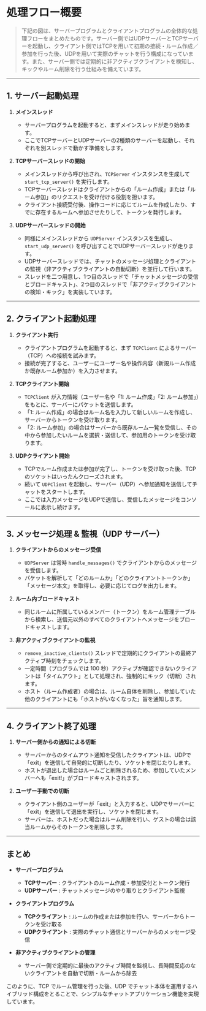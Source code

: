 # 処理フロー概要

> 下記の図は、サーバープログラムとクライアントプログラムの全体的な処理フローをまとめたものです。サーバー側ではUDPサーバーとTCPサーバーを起動し、クライアント側ではTCPを用いて初期の接続・ルーム作成／参加を行った後、UDPを用いて実際のチャットを行う構成になっています。また、サーバー側では定期的に非アクティブクライアントを検知し、キックやルーム削除を行う仕組みを備えています。

---

## 1. サーバー起動処理

1. **メインスレッド**  
   - サーバープログラムを起動すると、まずメインスレッドが走り始めます。  
   - ここでTCPサーバーとUDPサーバーの2種類のサーバーを起動し、それぞれを別スレッドで動かす準備をします。

2. **TCPサーバースレッドの開始**  
   - メインスレッドから呼び出され、`TCPServer` インスタンスを生成して `start_tcp_server()` を実行します。  
   - TCPサーバースレッドはクライアントからの「ルーム作成」または「ルーム参加」のリクエストを受け付ける役割を担います。  
   - クライアント接続受付後、操作コードに応じてルームを作成したり、すでに存在するルームへ参加させたりして、トークンを発行します。

3. **UDPサーバースレッドの開始**  
   - 同様にメインスレッドから `UDPServer` インスタンスを生成し、`start_udp_server()` を呼び出すことでUDPサーバースレッドが走ります。  
   - UDPサーバースレッドでは、チャットのメッセージ処理とクライアントの監視（非アクティブクライアントの自動切断）を並行して行います。  
   - スレッドを二つ用意し、1つ目のスレッドで「チャットメッセージの受信とブロードキャスト」、2つ目のスレッドで「非アクティブクライアントの検知・キック」を実装しています。

---

## 2. クライアント起動処理

1. **クライアント実行**  
   - クライアントプログラムを起動すると、まず `TCPClient` によるサーバー（TCP）への接続を試みます。  
   - 接続が完了すると、ユーザーにユーザー名や操作内容（新規ルーム作成か既存ルーム参加か）を入力させます。

2. **TCPクライアント開始**  
   - `TCPClient` が入力情報（ユーザー名や「1: ルーム作成」「2: ルーム参加」）をもとに、サーバーにパケットを送信します。  
   - 「1: ルーム作成」の場合はルーム名を入力して新しいルームを作成し、サーバーからトークンを受け取ります。  
   - 「2: ルーム参加」の場合はサーバーから既存ルーム一覧を受信し、その中から参加したいルームを選択・送信して、参加用のトークンを受け取ります。

3. **UDPクライアント開始**  
   - TCPでルーム作成または参加が完了し、トークンを受け取った後、TCPのソケットはいったんクローズされます。  
   - 続いて `UDPClient` を起動し、サーバー（UDP）へ参加通知を送信してチャットをスタートします。  
   - ここでは入力メッセージをUDPで送信し、受信したメッセージをコンソールに表示し続けます。

---

## 3. メッセージ処理 & 監視（UDP サーバー）

1. **クライアントからのメッセージ受信**  
   - `UDPServer` は常時 `handle_messages()` でクライアントからのメッセージを受信します。  
   - パケットを解析して「どのルームか」「どのクライアントトークンか」「メッセージ本文」を取得し、必要に応じてログを出力します。

2. **ルーム内ブロードキャスト**  
   - 同じルームに所属しているメンバー（トークン）をルーム管理テーブルから検索し、送信元以外のすべてのクライアントへメッセージをブロードキャストします。

3. **非アクティブクライアントの監視**  
   - `remove_inactive_clients()` スレッドで定期的にクライアントの最終アクティブ時刻をチェックします。  
   - 一定時間（プログラムでは 100 秒）アクティブが確認できないクライアントは「タイムアウト」として処理され、強制的にキック（切断）されます。  
   - ホスト（ルーム作成者）の場合は、ルーム自体を削除し、参加していた他のクライアントにも「ホストがいなくなった」旨を通知します。

---

## 4. クライアント終了処理

1. **サーバー側からの通知による切断**  
   - サーバーからのタイムアウト通知を受信したクライアントは、UDPで「exit」を送信して自発的に切断したり、ソケットを閉じたりします。  
   - ホストが退出した場合はルームごと削除されるため、参加していたメンバーへも「exit!」がブロードキャストされます。

2. **ユーザー手動での切断**  
   - クライアント側のユーザーが「exit」と入力すると、UDPでサーバーに「exit」を送信して退出を実行し、ソケットを閉じます。  
   - サーバーは、ホストだった場合はルーム削除を行い、ゲストの場合は該当ルームからそのトークンを削除します。

---

## まとめ

- **サーバープログラム**  
  - **TCPサーバー** : クライアントのルーム作成・参加受付とトークン発行  
  - **UDPサーバー** : チャットメッセージのやり取りとクライアント監視  

- **クライアントプログラム**  
  - **TCPクライアント** : ルームの作成または参加を行い、サーバーからトークンを受け取る  
  - **UDPクライアント** : 実際のチャット通信とサーバーからのメッセージ受信  

- **非アクティブクライアントの管理**  
  - サーバー側で定期的に最後のアクティブ時間を監視し、長時間反応のないクライアントを自動で切断・ルームから除去

このように、TCP でルーム管理を行った後、UDP でチャット本体を運用するハイブリッド構成をとることで、シンプルなチャットアプリケーション機能を実現しています。
